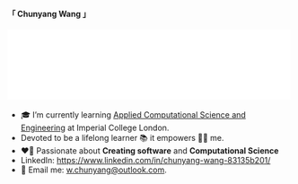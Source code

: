 #### 「 Chunyang Wang 」

<a href="https://git.io/typing-svg"><img src="https://raw.githubusercontent.com/chunyang-w/chunyang-w/58213655120b3817917998f351fe2a0faeb3034a/assest/profile.svg" alt="Typing SVG" /></a>

- 🎓 I’m currently learning [Applied Computational Science and Engineering](https://www.imperial.ac.uk/study/courses/postgraduate-taught/applied-computational-science/) at Imperial College London.
- Devoted to be a lifelong learner 📚 it empowers 💪🏻 me.
- ❤️‍🔥 Passionate about **Creating software** and **Computational Science**
- LinkedIn: https://www.linkedin.com/in/chunyang-wang-83135b201/
- 📧 Email me: w.chunyang@outlook.com.

<!-- - 😄 Pronouns: ... -->
<!-- - 👯 I’m looking to collaborate on ... -->
<!-- - 🤔 I’m looking for help with ... -->
<!-- - 💬 Ask me about ... -->
<!-- - 🔭 I’m currently working on ... -->
